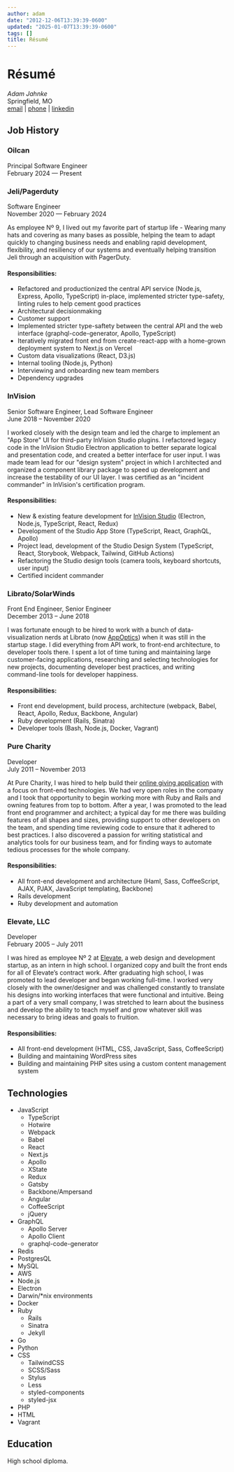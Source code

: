 ```yaml
---
author: adam
date: "2012-12-06T13:39:39-0600"
updated: "2025-01-07T13:39:39-0600"
tags: []
title: Résumé
---
```


# Résumé

_Adam Jahnke_  
Springfield, MO  
[<span>email</span>](mailto:adamyonk@icloud.com) |
[<span>phone</span>](tel:14028179871) |
[<span>linkedin</span>](https://linkedin.com/in/adamyonk)

## Job History

### Oilcan

Principal Software Engineer  
February 2024 — Present

### Jeli/Pagerduty

Software Engineer  
November 2020 — February 2024

As employee Nº 9, I lived out my favorite part of startup life - Wearing many hats and covering as many bases as
possible, helping the team to adapt quickly to changing business needs and enabling rapid development, flexibility, and
resiliency of our systems and eventually helping transition Jeli through an acquisition with PagerDuty.

#### Responsibilities:

- Refactored and productionized the central API service (Node.js, Express, Apollo, TypeScript) in-place, implemented stricter type-safety, linting rules to help cement good practices
- Architectural decisionmaking
- Customer support
- Implemented stricter type-saftety between the central API and the web interface (graphql-code-generator, Apollo,
  TypeScript)
- Iteratively migrated front end from create-react-app with a home-grown deployment system to Next.js on Vercel
- Custom data visualizations (React, D3.js)
- Internal tooling (Node.js, Python)
- Interviewing and onboarding new team members
- Dependency upgrades

### InVision

Senior Software Engineer, Lead Software Engineer  
June 2018 – November 2020

I worked closely with the design team and led the charge to implement an "App Store" UI for third-party InVision Studio
plugins. I refactored legacy code in the InVision Studio Electron application to better separate logical and
presentation code, and created a better interface for user input. I was made team lead for our "design system" project in
which I architected and organized a component library package to speed up development and increase the testability of
our UI layer. I was certified as an "incident commander" in InVision's certification program.

#### Responsibilities:

- New & existing feature development for [InVision Studio](https://www.invisionapp.com/studio) (Electron, Node.js, TypeScript,
  React, Redux)
- Development of the Studio App Store (TypeScript, React, GraphQL, Apollo)
- Project lead, development of the Studio Design System (TypeScript, React, Storybook, Webpack, Tailwind, GitHub
  Actions)
- Refactoring the Studio design tools (camera tools, keyboard shortcuts, user input)
- Certified incident commander

### Librato/SolarWinds

Front End Engineer, Senior Engineer  
December 2013 – June 2018

I was fortunate enough to be hired to work with a bunch of data-visualization nerds at Librato (now
[AppOptics](https://appoptics.com)) when it was still in the startup stage. I did everything from API work, to front-end
architecture, to developer tools there. I spent a lot of time tuning and maintaining large customer-facing applications,
researching and selecting technologies for new projects, documenting developer best practices, and writing command-line
tools for developer happiness.

#### Responsibilities:

- Front end development, build process, architecture (webpack, Babel, React, Apollo, Redux, Backbone, Angular)
- Ruby development (Rails, Sinatra)
- Developer tools (Bash, Node.js, Docker, Vagrant)

### Pure Charity

Developer  
July 2011 – November 2013

At Pure Charity, I was hired to help build their [online giving application](http://purecharity.com) with a focus on
front-end technologies. We had very open roles in the company and I took that opportunity to begin working more with
Ruby and Rails and owning features from top to bottom. After a year, I was promoted to the lead front end programmer and
architect; a typical day for me there was building features of all shapes and sizes, providing support to other
developers on the team, and spending time reviewing code to ensure that it adhered to best practices. I also discovered
a passion for writing statistical and analytics tools for our business team, and for finding ways to automate tedious
processes for the whole company.

#### Responsibilities:

- All front-end development and architecture (Haml, Sass, CoffeeScript, AJAX, PJAX, JavaScript templating, Backbone)
- Rails development
- Ruby development and automation

### Elevate, LLC

Developer  
February 2005 – July 2011

I was hired as employee Nº 2 at [Elevate](http://elevate.co), a web design and development startup, as an intern in high
school. I organized copy and built the front ends for all of Elevate’s contract work. After graduating high school, I
was promoted to lead developer and began working full-time. I worked very closely with the owner/designer and was
challenged constantly to translate his designs into working interfaces that were functional and intuitive. Being a part
of a very small company, I was stretched to learn about the business and develop the ability to teach myself and grow
whatever skill was necessary to bring ideas and goals to fruition.

#### Responsibilities:

- All front-end development (HTML, CSS, JavaScript, Sass, CoffeeScript)
- Building and maintaining WordPress sites
- Building and maintaining PHP sites using a custom content management system

## Technologies

- JavaScript
  - TypeScript
  - Hotwire
  - Webpack
  - Babel
  - React
  - Next.js
  - Apollo
  - XState
  - Redux
  - Gatsby
  - Backbone/Ampersand
  - Angular
  - CoffeeScript
  - jQuery
- GraphQL
  - Apollo Server
  - Apollo Client
  - graphql-code-generator
- Redis
- PostgresQL
- MySQL
- AWS
- Node.js
- Electron
- Darwin/\*nix environments
- Docker
- Ruby
  - Rails
  - Sinatra
  - Jekyll
- Go
- Python
- CSS
  - TailwindCSS
  - SCSS/Sass
  - Stylus
  - Less
  - styled-components
  - styled-jsx
- PHP
- HTML
- Vagrant

## Education

High school diploma.
